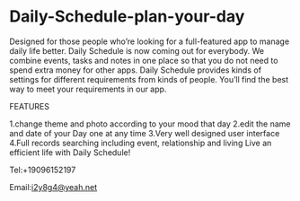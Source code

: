 # Daily-Schedule-plan-your-day

Designed for those people who’re looking for a full-featured app to manage daily life better. Daily Schedule is now coming out for everybody. We combine events, tasks and notes in one place so that you do not need to spend extra money for other apps. Daily Schedule provides kinds of settings for different requirements from kinds of people. You’ll find the best way to meet your requirements in our app. 

FEATURES 

1.change theme and photo according to your mood that day
 2.edit the name and date of your Day one at any time
 3.Very well designed user interface 
4.Full records searching including event, relationship and living Live an efficient life with Daily Schedule!

Tel:+19096152197

Email:i2y8g4@yeah.net
